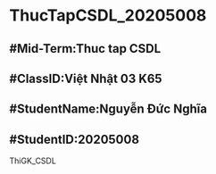 <h1> ThucTapCSDL_20205008 </h1>
<h2>#Mid-Term:Thuc tap CSDL</h2>
<h2>#ClassID:Việt Nhật 03 K65</h2>
<h2>#StudentName:Nguyễn Đức Nghĩa</h2>
<h2>#StudentID:20205008</h2>
ThiGK_CSDL

